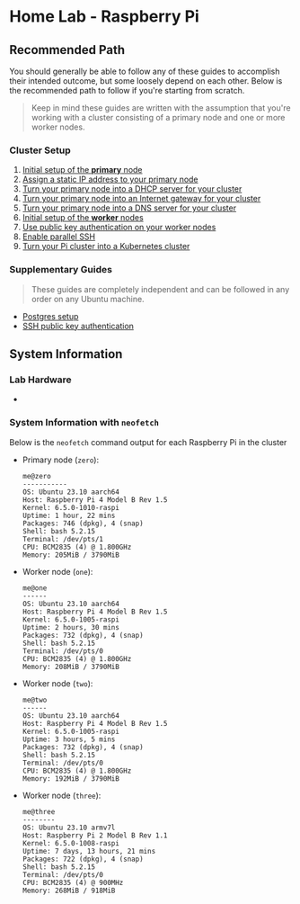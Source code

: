 # Home Lab - Raspberry Pi

## Recommended Path

You should generally be able to follow any of these guides to accomplish their intended outcome, but some loosely depend on each other. Below is the recommended path to follow if you're starting from scratch.

> Keep in mind these guides are written with the assumption that you're working with a cluster consisting of a primary node and one or more worker nodes.

### Cluster Setup

1. [Initial setup of the **primary** node](./initial-setup.md)
2. [Assign a static IP address to your primary node](./static-ip-address.md)
3. [Turn your primary node into a DHCP server for your cluster](./dhcp-server.md)
4. [Turn your primary node into an Internet gateway for your cluster](./internet-gateway.md)
5. [Turn your primary node into a DNS server for your cluster](./dns-server.md)
6. [Initial setup of the **worker** nodes](./initial-setup.md)
7. [Use public key authentication on your worker nodes](./ssh-public-key-authentication.md)
8. [Enable parallel SSH](./parallel-ssh.md)
9. [Turn your Pi cluster into a Kubernetes cluster](./kubernetes-cluster.md)

### Supplementary Guides

> These guides are completely independent and can be followed in any order on any Ubuntu machine.

- [Postgres setup](./postgres.md)
- [SSH public key authentication](./ssh-public-key-authentication.md)

## System Information

### Lab Hardware

-

### System Information with `neofetch`

Below is the `neofetch` command output for each Raspberry Pi in the cluster

- Primary node (`zero`):
    ```
    me@zero
    -----------
    OS: Ubuntu 23.10 aarch64
    Host: Raspberry Pi 4 Model B Rev 1.5
    Kernel: 6.5.0-1010-raspi
    Uptime: 1 hour, 22 mins
    Packages: 746 (dpkg), 4 (snap)
    Shell: bash 5.2.15
    Terminal: /dev/pts/1
    CPU: BCM2835 (4) @ 1.800GHz
    Memory: 205MiB / 3790MiB
    ```
- Worker node (`one`):
    ```
    me@one
    ------
    OS: Ubuntu 23.10 aarch64
    Host: Raspberry Pi 4 Model B Rev 1.5
    Kernel: 6.5.0-1005-raspi
    Uptime: 2 hours, 30 mins
    Packages: 732 (dpkg), 4 (snap)
    Shell: bash 5.2.15
    Terminal: /dev/pts/0
    CPU: BCM2835 (4) @ 1.800GHz
    Memory: 208MiB / 3790MiB
    ```
- Worker node (`two`):
    ```
    me@two
    ------
    OS: Ubuntu 23.10 aarch64
    Host: Raspberry Pi 4 Model B Rev 1.5
    Kernel: 6.5.0-1005-raspi
    Uptime: 3 hours, 5 mins
    Packages: 732 (dpkg), 4 (snap)
    Shell: bash 5.2.15
    Terminal: /dev/pts/0
    CPU: BCM2835 (4) @ 1.800GHz
    Memory: 192MiB / 3790MiB
    ```
- Worker node (`three`):
    ```
    me@three
    --------
    OS: Ubuntu 23.10 armv7l
    Host: Raspberry Pi 2 Model B Rev 1.1
    Kernel: 6.5.0-1008-raspi
    Uptime: 7 days, 13 hours, 21 mins
    Packages: 722 (dpkg), 4 (snap)
    Shell: bash 5.2.15
    Terminal: /dev/pts/0
    CPU: BCM2835 (4) @ 900MHz
    Memory: 268MiB / 918MiB
    ```

